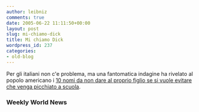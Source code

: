 ```yaml
---
author: leibniz
comments: true
date: 2005-06-22 11:11:50+00:00
layout: post
slug: mi-chiamo-dick
title: Mi chiamo Dick
wordpress_id: 237
categories:
- old-blog
---
```


Per gli italiani non c'e problema, ma una fantomatica indagine ha rivelato al popolo americano i [10 nomi da non dare al proprio figlio se si vuole evitare che venga picchiato a scuola](http://www.weeklyworldnews.com/features/chamber/61600).  



### Weekly World News
